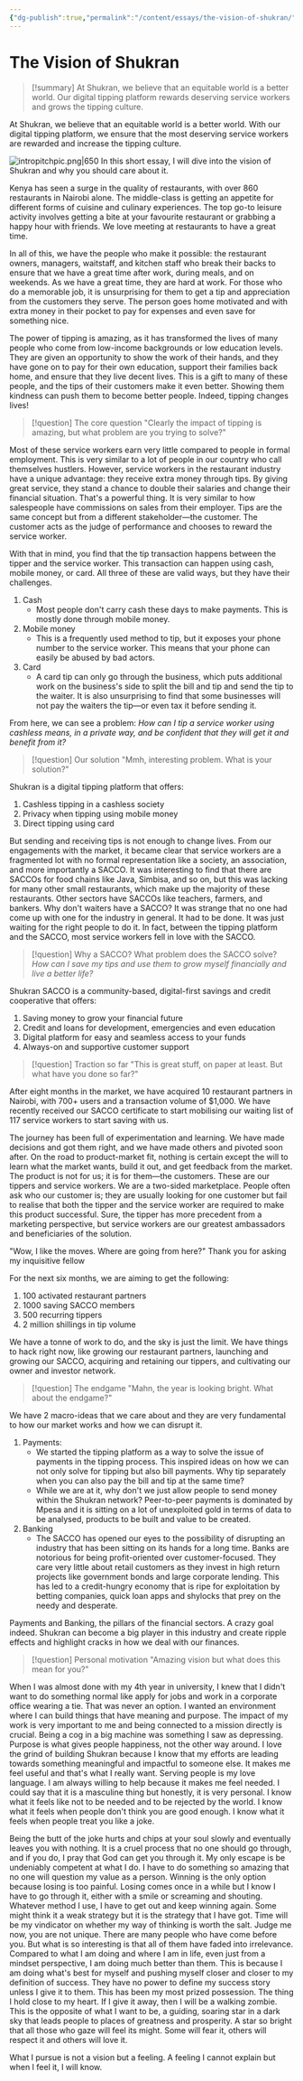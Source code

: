 ```yaml
---
{"dg-publish":true,"permalink":"/content/essays/the-vision-of-shukran/","noteIcon":"2"}
---
```


# The Vision of Shukran

> [!summary]
> At Shukran, we believe that an equitable world is a better world. Our digital tipping platform rewards deserving service workers and grows the tipping culture.

At Shukran, we believe that an equitable world is a better world. With our digital tipping platform, we ensure that the most deserving service workers are rewarded and increase the tipping culture.

![intropitchpic.png|650](/img/user/Media/intropitchpic.png)
In this short essay, I will dive into the vision of Shukran and why you should care about it.

Kenya has seen a surge in the quality of restaurants, with over 860 restaurants in Nairobi alone. The middle-class is getting an appetite for different forms of cuisine and culinary experiences. The top go-to leisure activity involves getting a bite at your favourite restaurant or grabbing a happy hour with friends. We love meeting at restaurants to have a great time.

In all of this, we have the people who make it possible: the restaurant owners, managers, waitstaff, and kitchen staff who break their backs to ensure that we have a great time after work, during meals, and on weekends. As we have a great time, they are hard at work. For those who do a memorable job, it is unsurprising for them to get a tip and appreciation from the customers they serve. The person goes home motivated and with extra money in their pocket to pay for expenses and even save for something nice.

The power of tipping is amazing, as it has transformed the lives of many people who come from low-income backgrounds or low education levels. They are given an opportunity to show the work of their hands, and they have gone on to pay for their own education, support their families back home, and ensure that they live decent lives. This is a gift to many of these people, and the tips of their customers make it even better. Showing them kindness can push them to become better people. Indeed, tipping changes lives!

> [!question] The core question
> "Clearly the impact of tipping is amazing, but what problem are you trying to solve?"

Most of these service workers earn very little compared to people in formal employment. This is very similar to a lot of people in our country who call themselves hustlers. However, service workers in the restaurant industry have a unique advantage: they receive extra money through tips. By giving great service, they stand a chance to double their salaries and change their financial situation. That's a powerful thing. It is very similar to how salespeople have commissions on sales from their employer. Tips are the same concept but from a different stakeholder—the customer. The customer acts as the judge of performance and chooses to reward the service worker. 

With that in mind, you find that the tip transaction happens between the tipper and the service worker. This transaction can happen using cash, mobile money, or card. All three of these are valid ways, but they have their challenges. 
1. Cash
	- Most people don't carry cash these days to make payments. This is mostly done through mobile money.
2. Mobile money
	- This is a frequently used method to tip, but it exposes your phone number to the service worker. This means that your phone can easily be abused by bad actors.
3. Card
	- A card tip can only go through the business, which puts additional work on the business's side to split the bill and tip and send the tip to the waiter. It is also unsurprising to find that some businesses will not pay the waiters the tip—or even tax it before sending it.


From here, we can see a problem:
*How can I tip a service worker using cashless means, in a private way, and be confident that they will get it and benefit from it?*

> [!question] Our solution
> "Mmh, interesting problem. What is your solution?"

Shukran is a digital tipping platform that offers:
1. Cashless tipping in a cashless society
2. Privacy when tipping using mobile money
3. Direct tipping using card

But sending and receiving tips is not enough to change lives. From our engagements with the market, it became clear that service workers are a fragmented lot with no formal representation like a society, an association, and more importantly a SACCO. It was interesting to find that there are SACCOs for food chains like Java, Simbisa, and so on, but this was lacking for many other small restaurants, which make up the majority of these restaurants. Other sectors have SACCOs like teachers, farmers, and bankers. Why don't waiters have a SACCO? It was strange that no one had come up with one for the industry in general. It had to be done. It was just waiting for the right people to do it. In fact, between the tipping platform and the SACCO, most service workers fell in love with the SACCO.

> [!question] Why a SACCO?
> What problem does the SACCO solve?
*How can I save my tips and use them to grow myself financially and live a better life?*

Shukran SACCO is a community-based, digital-first savings and credit cooperative that offers:
1. Saving money to grow your financial future
2. Credit and loans for development, emergencies and even education
3. Digital platform for easy and seamless access to your funds
4. Always-on and supportive customer support

> [!question] Traction so far
> "This is great stuff, on paper at least. But what have you done so far?"

After eight months in the market, we have acquired 10 restaurant partners in Nairobi, with 700+ users and a transaction volume of $1,000. We have recently received our SACCO certificate to start mobilising our waiting list of 117 service workers to start saving with us.

The journey has been full of experimentation and learning. We have made decisions and got them right, and we have made others and pivoted soon after. On the road to product-market fit, nothing is certain except the will to learn what the market wants, build it out, and get feedback from the market. The product is not for us; it is for them—the customers. These are our tippers and service workers. We are a two-sided marketplace. People often ask who our customer is; they are usually looking for one customer but fail to realise that both the tipper and the service worker are required to make this product successful. Sure, the tipper has more precedent from a marketing perspective, but service workers are our greatest ambassadors and beneficiaries of the solution.

"Wow, I like the moves. Where are going from here?" Thank you for asking my inquisitive fellow

For the next six months, we are aiming to get the following:
1. 100 activated restaurant partners
2. 1000 saving SACCO members
3. 500 recurring tippers
4. 2 million shillings in tip volume

We have a tonne of work to do, and the sky is just the limit. We have things to hack right now, like growing our restaurant partners, launching and growing our SACCO, acquiring and retaining our tippers, and cultivating our owner and investor network.

> [!question] The endgame
> "Mahn, the year is looking bright. What about the endgame?"

We have 2 macro-ideas that we care about and they are very fundamental to how our market works and how we can disrupt it.

1. Payments: 
	- We started the tipping platform as a way to solve the issue of payments in the tipping process. This inspired ideas on how we can not only solve for tipping but also bill payments. Why tip separately when you can also pay the bill and tip at the same time? 
	- While we are at it, why don't we just allow people to send money within the Shukran network? Peer-to-peer payments is dominated by Mpesa and it is sitting on a lot of unexploited gold in terms of data to be analysed, products to be built and value to be created.
2. Banking
	- The SACCO has opened our eyes to the possibility of disrupting an industry that has been sitting on its hands for a long time. Banks are notorious for being profit-oriented over customer-focused. They care very little about retail customers as they invest in high return projects like government bonds and large corporate lending. This has led to a credit-hungry economy that is ripe for exploitation by betting companies, quick loan apps and shylocks that prey on the needy and desperate.

Payments and Banking, the pillars of the financial sectors. A crazy goal indeed. Shukran can become a big player in this industry and create ripple effects and highlight cracks in how we deal with our finances.

> [!question] Personal motivation
> "Amazing vision but what does this mean for you?"

When I was almost done with my 4th year in university, I knew that I didn't want to do something normal like apply for jobs and work in a corporate office wearing a tie. That was never an option. I wanted an environment where I can build things that have meaning and purpose. The impact of my work is very important to me and being connected to a mission directly is crucial. Being a cog in a big machine was something I saw as depressing. Purpose is what gives people happiness, not the other way around. I love the grind of building Shukran because I know that my efforts are leading towards something meaningful and impactful to someone else. It makes me feel useful and that's what I really want. Serving people is my love language. I am always willing to help because it makes me feel needed. I could say that it is a masculine thing but honestly, it is very personal. I know what it feels like not to be needed and to be rejected by the world. I know what it feels when people don't think you are good enough. I know what it feels when people treat you like a joke.

Being the butt of the joke hurts and chips at your soul slowly and eventually leaves you with nothing. It is a cruel process that no one should go through, and if you do, I pray that God can get you through it. My only escape is be undeniably competent at what I do. I have to do something so amazing that no one will question my value as a person. Winning is the only option because losing is too painful. Losing comes once in a while but I know I have to go through it, either with a smile or screaming and shouting. Whatever method I use, I have to get out and keep winning again. Some might think it a weak strategy but it is the strategy that I have got. Time will be my vindicator on whether my way of thinking is worth the salt. Judge me now, you are not unique. There are many people who have come before you. But what is so interesting is that all of them have faded into irrelevance. Compared to what I am doing and where I am in life, even just from a mindset perspective, I am doing much better than them. This is because I am doing what's best for myself and pushing myself closer and closer to my definition of success. They have no power to define my success story unless I give it to them. This has been my most prized possession. The thing I hold close to my heart. If I give it away, then I will be a walking zombie. This is the opposite of what I want to be, a guiding, soaring star in a dark sky that leads people to places of greatness and prosperity. A star so bright that all those who gaze will feel its might. Some will fear it, others will respect it and others will love it.

What I pursue is not a vision but a feeling. A feeling I cannot explain but when I feel it, I will know.